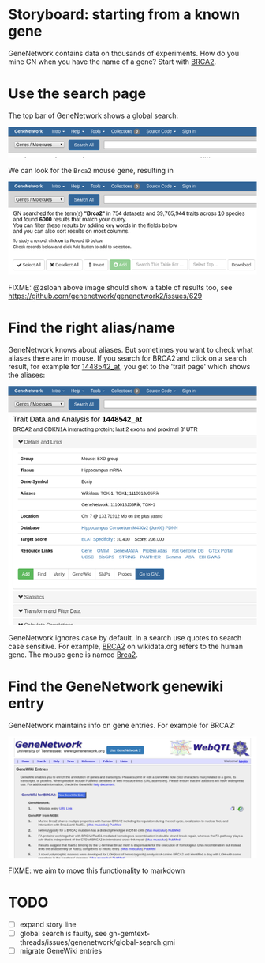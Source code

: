 # Storyboard: starting from a known gene

GeneNetwork contains data on thousands of experiments. How do you mine GN when you have the name of a gene? Start with [BRCA2](https://genenetwork.org/genes/BRCA2).

# Use the search page

The top bar of GeneNetwork shows a global search:

[![Home page](./global-search.png "Global search")](https://genenetwork.org/)

We can look for the `Brca2` mouse gene, resulting in

[![Global search](./global-search-gene.png "Global search gene")]()

FIXME: @zsloan above image should show a table of results too, see https://github.com/genenetwork/genenetwork2/issues/629

# Find the right alias/name

GeneNetwork knows about aliases. But sometimes you want to check what aliases there are in mouse. If you search for BRCA2 and click on a search result, for example for [1448542_at](http://genenetwork.org/show_trait?trait_id=1448542_at&dataset=HC_M2_0606_P),
you get to the 'trait page' which shows the aliases:

[![Gene aliases](./gene-aliases.png "Gene aliase")](https://genenetwork.org/show_trait?trait_id=1448542_at&dataset=HC_M2_0606_P)

GeneNetwork ignores case by default. In a search use quotes to search case sensitive. For example,  [BRCA2](https://www.wikidata.org/wiki/Q17853272) on wikidata.org refers to the human gene. The mouse gene is named [Brca2](https://www.wikidata.org/wiki/Q14864738).


# Find the GeneNetwork genewiki entry

GeneNetwork maintains info on gene entries. For example for BRCA2:

[![Genewiki](./genewiki.png "Genewiki for Brca2")](http://gn1.genenetwork.org/webqtl/main.py?FormID=geneWiki&symbol=BRCA2)

FIXME: we aim to move this functionality to markdown

# TODO

* [ ] expand story line
* [ ] global search is faulty, see gn-gemtext-threads/issues/genenetwork/global-search.gmi
* [ ] migrate GeneWiki entries
